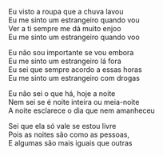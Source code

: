 <!-- pt :: Eu visto a roupa que a chuva lavou :: 2025-07-03 00:50:45 -->

Eu visto a roupa que a chuva lavou  
Eu me sinto um estrangeiro quando vou  
Ver a ti sempre me dá muito enjoo  
Eu me sinto um estrangeiro quando voo  

Eu não sou importante se vou embora  
Eu me sinto um estrangeiro lá fora  
Eu sei que sempre acordo a essas horas  
Eu me sinto um estrangeiro com drogas  

Eu não sei o que há, hoje a noite  
Nem sei se é noite inteira ou meia-noite  
A noite esclarece o dia que nem amanheceu  

Sei que ela só vale se estou livre  
Pois as noites são como as pessoas,  
E algumas são mais iguais que outras  
